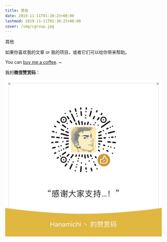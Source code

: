 ```yaml
---
title: 其他
date: 2019-11-11T01:30:23+08:00
lastmod: 2019-11-11T01:30:23+08:00
cover: /img/cgroup.jpg
---
```


其他

<!--more-->

如果你喜欢我的文章 or 我的项目，或者它们可以给你带来帮助。

You can [buy me a coffee](/posts/buy-me-a-coffee). ~

我的**微信赞赏码**：

<img class="ui image" src="/me/微信赞赏码.jpg" alt="wechat" />
